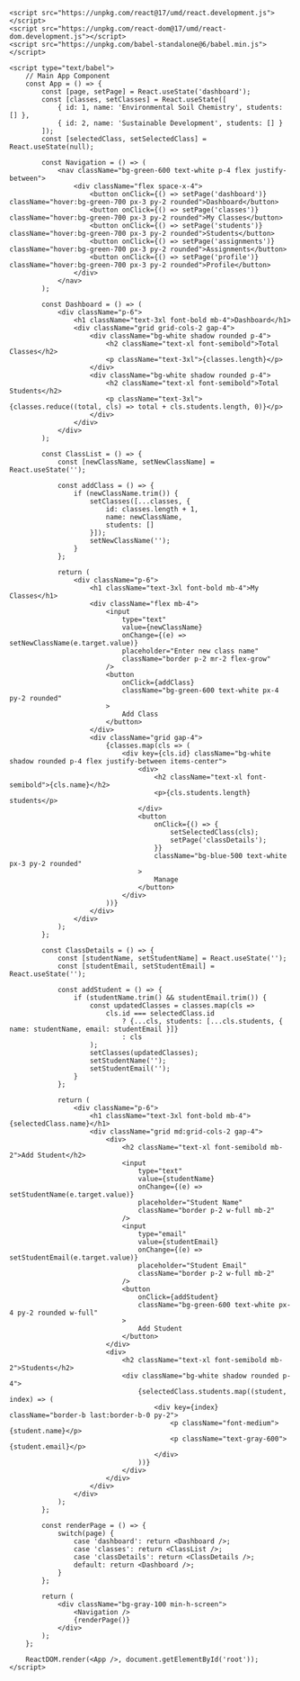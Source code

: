 <!DOCTYPE html>
<html lang="en">
<head>
    <meta charset="UTF-8">
    <meta name="viewport" content="width=device-width, initial-scale=1.0">
    <title>ClassHub - Classroom Management</title>
    <script src="https://cdn.tailwindcss.com"></script>
</head>
<body>
    <div id="root"></div>

    <script src="https://unpkg.com/react@17/umd/react.development.js"></script>
    <script src="https://unpkg.com/react-dom@17/umd/react-dom.development.js"></script>
    <script src="https://unpkg.com/babel-standalone@6/babel.min.js"></script>

    <script type="text/babel">
        // Main App Component
        const App = () => {
            const [page, setPage] = React.useState('dashboard');
            const [classes, setClasses] = React.useState([
                { id: 1, name: 'Environmental Soil Chemistry', students: [] },
                { id: 2, name: 'Sustainable Development', students: [] }
            ]);
            const [selectedClass, setSelectedClass] = React.useState(null);

            const Navigation = () => (
                <nav className="bg-green-600 text-white p-4 flex justify-between">
                    <div className="flex space-x-4">
                        <button onClick={() => setPage('dashboard')} className="hover:bg-green-700 px-3 py-2 rounded">Dashboard</button>
                        <button onClick={() => setPage('classes')} className="hover:bg-green-700 px-3 py-2 rounded">My Classes</button>
                        <button onClick={() => setPage('students')} className="hover:bg-green-700 px-3 py-2 rounded">Students</button>
                        <button onClick={() => setPage('assignments')} className="hover:bg-green-700 px-3 py-2 rounded">Assignments</button>
                        <button onClick={() => setPage('profile')} className="hover:bg-green-700 px-3 py-2 rounded">Profile</button>
                    </div>
                </nav>
            );

            const Dashboard = () => (
                <div className="p-6">
                    <h1 className="text-3xl font-bold mb-4">Dashboard</h1>
                    <div className="grid grid-cols-2 gap-4">
                        <div className="bg-white shadow rounded p-4">
                            <h2 className="text-xl font-semibold">Total Classes</h2>
                            <p className="text-3xl">{classes.length}</p>
                        </div>
                        <div className="bg-white shadow rounded p-4">
                            <h2 className="text-xl font-semibold">Total Students</h2>
                            <p className="text-3xl">{classes.reduce((total, cls) => total + cls.students.length, 0)}</p>
                        </div>
                    </div>
                </div>
            );

            const ClassList = () => {
                const [newClassName, setNewClassName] = React.useState('');

                const addClass = () => {
                    if (newClassName.trim()) {
                        setClasses([...classes, { 
                            id: classes.length + 1, 
                            name: newClassName, 
                            students: [] 
                        }]);
                        setNewClassName('');
                    }
                };

                return (
                    <div className="p-6">
                        <h1 className="text-3xl font-bold mb-4">My Classes</h1>
                        <div className="flex mb-4">
                            <input 
                                type="text" 
                                value={newClassName}
                                onChange={(e) => setNewClassName(e.target.value)}
                                placeholder="Enter new class name" 
                                className="border p-2 mr-2 flex-grow"
                            />
                            <button 
                                onClick={addClass} 
                                className="bg-green-600 text-white px-4 py-2 rounded"
                            >
                                Add Class
                            </button>
                        </div>
                        <div className="grid gap-4">
                            {classes.map(cls => (
                                <div key={cls.id} className="bg-white shadow rounded p-4 flex justify-between items-center">
                                    <div>
                                        <h2 className="text-xl font-semibold">{cls.name}</h2>
                                        <p>{cls.students.length} students</p>
                                    </div>
                                    <button 
                                        onClick={() => {
                                            setSelectedClass(cls);
                                            setPage('classDetails');
                                        }} 
                                        className="bg-blue-500 text-white px-3 py-2 rounded"
                                    >
                                        Manage
                                    </button>
                                </div>
                            ))}
                        </div>
                    </div>
                );
            };

            const ClassDetails = () => {
                const [studentName, setStudentName] = React.useState('');
                const [studentEmail, setStudentEmail] = React.useState('');

                const addStudent = () => {
                    if (studentName.trim() && studentEmail.trim()) {
                        const updatedClasses = classes.map(cls => 
                            cls.id === selectedClass.id 
                                ? {...cls, students: [...cls.students, { name: studentName, email: studentEmail }]}
                                : cls
                        );
                        setClasses(updatedClasses);
                        setStudentName('');
                        setStudentEmail('');
                    }
                };

                return (
                    <div className="p-6">
                        <h1 className="text-3xl font-bold mb-4">{selectedClass.name}</h1>
                        <div className="grid md:grid-cols-2 gap-4">
                            <div>
                                <h2 className="text-xl font-semibold mb-2">Add Student</h2>
                                <input 
                                    type="text" 
                                    value={studentName}
                                    onChange={(e) => setStudentName(e.target.value)}
                                    placeholder="Student Name" 
                                    className="border p-2 w-full mb-2"
                                />
                                <input 
                                    type="email" 
                                    value={studentEmail}
                                    onChange={(e) => setStudentEmail(e.target.value)}
                                    placeholder="Student Email" 
                                    className="border p-2 w-full mb-2"
                                />
                                <button 
                                    onClick={addStudent} 
                                    className="bg-green-600 text-white px-4 py-2 rounded w-full"
                                >
                                    Add Student
                                </button>
                            </div>
                            <div>
                                <h2 className="text-xl font-semibold mb-2">Students</h2>
                                <div className="bg-white shadow rounded p-4">
                                    {selectedClass.students.map((student, index) => (
                                        <div key={index} className="border-b last:border-b-0 py-2">
                                            <p className="font-medium">{student.name}</p>
                                            <p className="text-gray-600">{student.email}</p>
                                        </div>
                                    ))}
                                </div>
                            </div>
                        </div>
                    </div>
                );
            };

            const renderPage = () => {
                switch(page) {
                    case 'dashboard': return <Dashboard />;
                    case 'classes': return <ClassList />;
                    case 'classDetails': return <ClassDetails />;
                    default: return <Dashboard />;
                }
            };

            return (
                <div className="bg-gray-100 min-h-screen">
                    <Navigation />
                    {renderPage()}
                </div>
            );
        };

        ReactDOM.render(<App />, document.getElementById('root'));
    </script>
</body>
</html>
